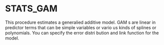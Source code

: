 # STATS_GAM

This procedure estimates a generalied additive model. GAM
 s are linear in predictor terms that can be simple variables or vario
 us kinds of splines or polynomials.  You can specify the error distri
 bution and link function for the model.
